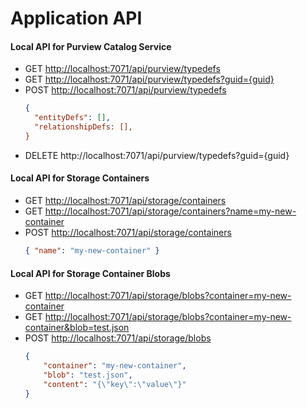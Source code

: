 # Application API

#### Local API for Purview Catalog Service
- GET [http://localhost:7071/api/purview/typedefs](http://localhost:7071/api/purview/typedefs)
- GET [http://localhost:7071/api/purview/typedefs?guid={guid}](http://localhost:7071/api/purview/typedefs?guid={guid})
- POST [http://localhost:7071/api/purview/typedefs](http://localhost:7071/api/purview/typedefs)
  ```json
  {
    "entityDefs": [],
    "relationshipDefs: [],
  }
  ```
- DELETE http://localhost:7071/api/purview/typedefs?guid={guid}

#### Local API for Storage Containers
- GET [http://localhost:7071/api/storage/containers](http://localhost:7071/api/storage/containers)
- GET [http://localhost:7071/api/storage/containers?name=my-new-container](http://localhost:7071/api/storage/containers?name=my-new-container)
- POST [http://localhost:7071/api/storage/containers](http://localhost:7071/api/storage/containers)
  ```json
  { "name": "my-new-container" }
  ```

#### Local API for Storage Container Blobs
- GET [http://localhost:7071/api/storage/blobs?container=my-new-container](http://localhost:7071/api/storage/blobs?container=my-new-container)
- GET [http://localhost:7071/api/storage/blobs?container=my-new-container&blob=test.json](http://localhost:7071/api/storage/blobs?container=my-new-container&blob=test.json)
- POST [http://localhost:7071/api/storage/blobs](http://localhost:7071/api/storage/blobs)
  ```json
  {
      "container": "my-new-container",
      "blob": "test.json",
      "content": "{\"key\":\"value\"}"
  }
